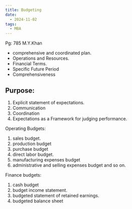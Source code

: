```yaml
---
title: Budgeting
date:
  - 2024-11-02
tags:
  - MBA
---
```

Pg: 785 M.Y.Khan

- comprehensive and coordinated plan.
- Operations and Resources.
- Financial Terms.
- Specific Future Period
- Comprehensiveness

## Purpose:
1. Explicit statement of expectations.
2. Communication
3. Coordination
4. Expectations as a Framework for judging performance.

Operating Budgets:
1. sales budget.
2. production budget
3. purchase budget
4. direct labor budget.
5. manufacturing expenses budget
6. administrative and selling expenses budget and so on.

Finance budgets:
1. cash budget
2. budget income statement.
3. budgeted statement of retained earnings.
4. budgeted balance sheet

